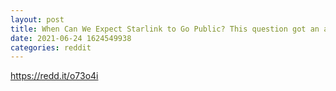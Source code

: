 ```yaml
--- 
layout: post 
title: When Can We Expect Starlink to Go Public? This question got an answer from Tesla and SpaceX CEO Elon Musk, who said he will only publicly list SpaceX's satellite internet service Starlink when its revenue is more predictable. 
date: 2021-06-24 1624549938 
categories: reddit 
--- 
```

https://redd.it/o73o4i